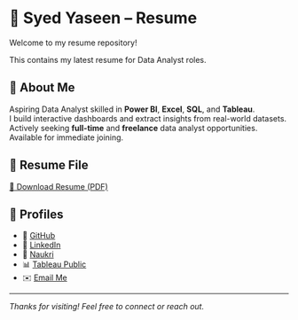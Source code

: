 # 📄 Syed Yaseen – Resume

Welcome to my resume repository!

This contains my latest resume for Data Analyst roles.

## 🧠 About Me

Aspiring Data Analyst skilled in **Power BI**, **Excel**, **SQL**, and **Tableau**.  
I build interactive dashboards and extract insights from real-world datasets.  
Actively seeking **full-time** and **freelance** data analyst opportunities.  
Available for immediate joining.

## 📎 Resume File

[📄 Download Resume (PDF)](./Syed_Yaseen_Resume.pdf)

## 🔗 Profiles

- 🐙 [GitHub](https://github.com/yas324)
- 💼 [LinkedIn](https://linkedin.com/in/syed-yaseen-immediate-joiner-4a8258236)
- 💼 [Naukri](https://naukri.com/mnjuser/profile?id=&altresid)
- 📊 [Tableau Public](https://public.tableau.com/app/profile/YOURNAME)
- ✉️ [Email Me](mailto:syedengineer324@gmail.com)
  
---

_Thanks for visiting! Feel free to connect or reach out._
